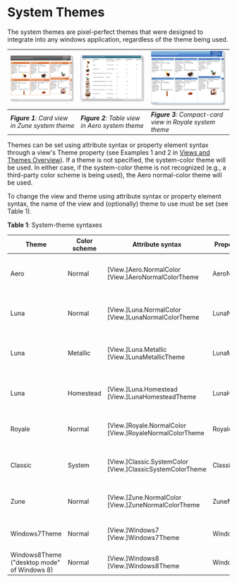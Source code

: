 # System Themes

The system themes are pixel-perfect themes that were designed to integrate into any windows application, regardless of the theme being used.

|![CardView](/img/CardView_thumb.png)|![TableView](/img/TableView_thumb.png)|![CompactCardView](/img/CompactCardView_thumb.png)|
|------------------------------------|--------------------------------------|--------------------------------------------------|
|***Figure 1**: Card view in Zune system theme*|***Figure 2**: Table view in Aero system theme*|***Figure 3**: Compact-card view in Royale system theme*|

Themes can be set using attribute syntax or property element syntax through a view's Theme property (see Examples 1 and 2 in [Views and Themes Overview](/datagrid/fundamentals/views-themes/overview)). If a theme is not specified, the system-color theme will be used. In either case, if the system-color theme is not recognized (e.g., a third-party color scheme is being used), the Aero normal-color theme will be used. 

To change the view and theme using attribute syntax or property element syntax, the name of the view and (optionally) theme to use must be set (see Table 1).

**Table 1**: System-theme syntaxes

|Theme	|Color scheme	|Attribute syntax	|Property element syntax	|Target views|
|-------|-------------|-----------------|-------------------------|------------|
|Aero	|Normal	|[View.]Aero.NormalColor [View.]AeroNormalColorTheme	|AeroNormalColorTheme|	TableflowView and TableView CardView and CompactCardView TreeGridflowView|
|Luna	|Normal|	[View.]Luna.NormalColor [View.]LunaNormalColorTheme	|LunaNormalColorTheme	|TableflowView and TableView CardView and CompactCardView TreeGridflowView|
|Luna	|Metallic|	[View.]Luna.Metallic [View.]LunaMetallicTheme	|LunaMetallicTheme|	TableflowView and TableView CardView and CompactCardView TreeGridflowView|
|Luna	|Homestead|	[View.]Luna.Homestead [View.]LunaHomesteadTheme	|LunaHomesteadTheme	|TableflowView and TableView CardView and CompactCardView TreeGridflowView|
|Royale	|Normal	|[View.]Royale.NormalColor [View.]RoyaleNormalColorTheme	|RoyaleNormalColorTheme|	TableflowView and TableView CardView and CompactCardView|
|Classic|	System|	[View.]Classic.SystemColor [View.]ClassicSystemColorTheme	|ClassicSystemColorTheme	|TableflowView and TableView CardView and CompactCardView TreeGridflowView|
|Zune	|Normal	|[View.]Zune.NormalColor [View.]ZuneNormalColorTheme	|ZuneNormalColorTheme|	TableflowView and TableView CardView and CompactCardView|
|Windows7Theme|	Normal	|[View.]Windows7 [View.]Windows7Theme	|Windows7Theme	|TableflowView and TableView CardView and CompactCardView|
|Windows8Theme ("desktop mode" of Windows 8)	|Normal	|[View.]Windows8 [View.]Windows8Theme|	Windows8Theme|	TableflowView and TableView TreeGridflowView|